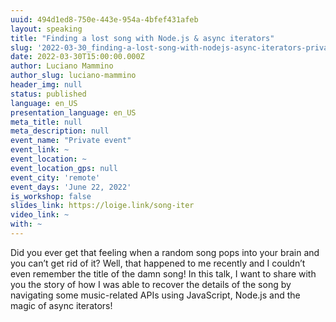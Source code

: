```yaml
---
uuid: 494d1ed8-750e-443e-954a-4bfef431afeb
layout: speaking
title: "Finding a lost song with Node.js & async iterators"
slug: '2022-03-30_finding-a-lost-song-with-nodejs-async-iterators-private'
date: 2022-03-30T15:00:00.000Z
author: Luciano Mammino
author_slug: luciano-mammino
header_img: null
status: published
language: en_US
presentation_language: en_US
meta_title: null
meta_description: null
event_name: "Private event"
event_link: ~
event_location: ~
event_location_gps: null
event_city: 'remote'
event_days: 'June 22, 2022'
is_workshop: false
slides_link: https://loige.link/song-iter
video_link: ~
with: ~
---
```


Did you ever get that feeling when a random song pops into your brain and you can’t get rid of it? Well, that happened to me recently and I couldn’t even remember the title of the damn song! In this talk, I want to share with you the story of how I was able to recover the details of the song by navigating some music-related APIs using JavaScript, Node.js and the magic of async iterators!
